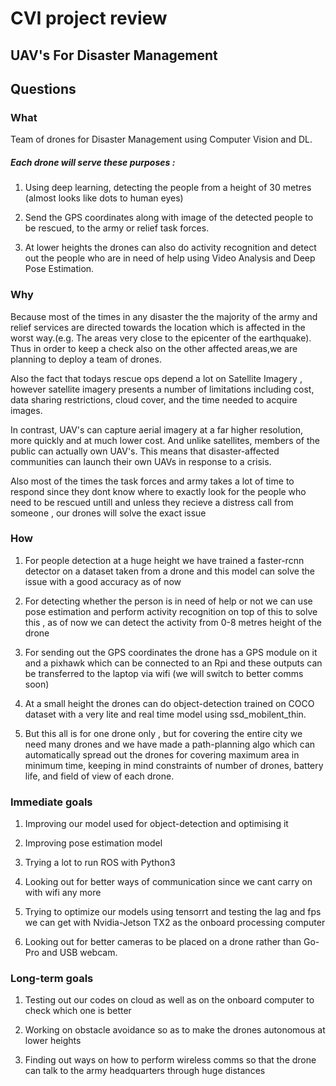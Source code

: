 # CVI project review

## UAV's For Disaster Management

## Questions

### What 

Team of drones for Disaster Management using Computer Vision and DL.

##### Each drone will serve these purposes :

  1)  Using deep learning, detecting the people from a height of 30 metres (almost looks like dots to human eyes)

  2) Send the GPS coordinates along with image of the detected people to be rescued, to the army or relief task forces.
  
  3) At lower heights the drones can also do activity recognition and detect out the people who are in need of help using Video Analysis and Deep Pose Estimation.
  
### Why

Because most of the times in any disaster the the majority of the army and relief services are directed towards the location which is affected in the worst way.(e.g. The areas very close to the epicenter of the earthquake). Thus in order to keep a check also on the other affected areas,we are planning to deploy a team of drones.

Also the fact that todays rescue ops depend a lot on Satellite Imagery , however satellite imagery presents a number of limitations including cost, data sharing restrictions, cloud cover, and the time needed to acquire images.

In contrast, UAV's can capture aerial imagery at a far higher resolution, more quickly and at much lower cost. And unlike satellites, members of the public can actually own UAV's. This means that disaster-affected communities can launch their own UAVs in response to a crisis.

Also most of the times the task forces and army takes a lot of time to respond since they dont know where to exactly look for the people who need to be rescued untill and unless they recieve a distress call from someone , our drones will solve the exact issue

### How

  1) For people detection at a huge height we have trained a faster-rcnn detector on a dataset taken from a drone and this model can solve the issue with a good accuracy as of now
  
  2) For detecting whether the person is in need of help or not we can use pose estimation and perform activity recognition on top of this to solve this , as of now we can detect the activity from 0-8 metres height of the drone
  
  3) For sending out the GPS coordinates the drone has a GPS module on it and a pixhawk which can be connected to an Rpi and these outputs can be transferred to the laptop via wifi (we will switch to better comms soon)
  
  4) At a small height the drones can do object-detection trained on COCO dataset with a very lite and real time model using ssd_mobilent_thin.
  
  5) But this all is for one drone only , but for covering the entire city we need many drones and we have made a path-planning algo which can automatically spread out the drones for covering maximum area in minimum time, keeping in mind constraints of number of drones, battery life, and field of view of each drone.
  
### Immediate goals

  1) Improving our model used for object-detection and optimising it 
  
  2) Improving pose estimation model 
  
  3) Trying a lot to run ROS with Python3
  
  3) Looking out for better ways of communication since we cant carry on with wifi any more
  
  4) Trying to optimize our models using tensorrt and testing the lag and fps we can get with Nvidia-Jetson TX2 as the onboard processing computer
  
  5) Looking out for better cameras to be placed on a drone rather than Go-Pro and USB webcam.
  
### Long-term goals

  1) Testing out our codes on cloud as well as on the onboard computer to check which one is better
  
  2) Working on obstacle avoidance so as to make the drones autonomous at lower heights
  
  2) Finding out ways on how to perform wireless comms so that the drone can talk to the army headquarters through huge distances
  
  









